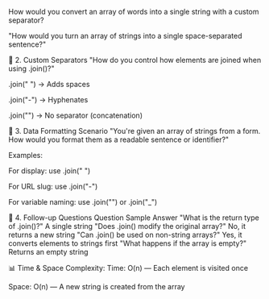 How would you convert an array of words into a single string with a custom separator?

"How would you turn an array of strings into a single space-separated sentence?"

🔸 2. Custom Separators
"How do you control how elements are joined when using .join()?"

.join(" ") → Adds spaces

.join("-") → Hyphenates

.join("") → No separator (concatenation)

🔸 3. Data Formatting Scenario
"You're given an array of strings from a form. How would you format them as a readable sentence or identifier?"

Examples:

For display: use .join(" ")

For URL slug: use .join("-")

For variable naming: use .join("") or .join("_")


🔸 4. Follow-up Questions
Question	Sample Answer
"What is the return type of .join()?"	A single string
"Does .join() modify the original array?"	No, it returns a new string
"Can .join() be used on non-string arrays?"	Yes, it converts elements to strings first
"What happens if the array is empty?"	Returns an empty string


📊 Time & Space Complexity:
Time: O(n) — Each element is visited once

Space: O(n) — A new string is created from the array

